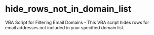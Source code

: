 # hide_rows_not_in_domain_list
VBA Script for Filtering Email Domains - This VBA script hides rows for email addresses not included in your specified domain list.
